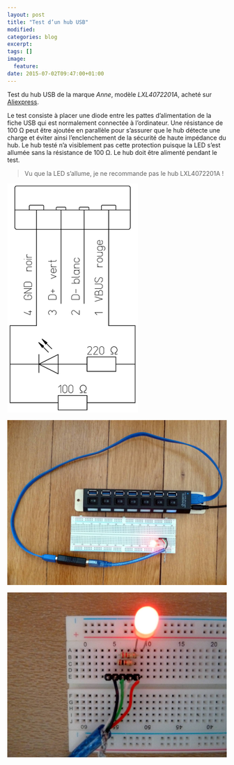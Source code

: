 ```yaml
---
layout: post
title: "Test d’un hub USB"
modified:
categories: blog
excerpt:
tags: []
image:
  feature:
date: 2015-07-02T09:47:00+01:00
---
```


Test du hub USB de la marque *Anne*, modèle *LXL4072201A*, acheté sur [Aliexpress](http://fr.aliexpress.com/item/2014-newest-7-Port-USB-3-0-HUB-High-Speed-With-Power-Adapter-For-Laptop-Notebook/1997348166.html).


Le test consiste à placer une diode entre les pattes d’alimentation de la fiche USB qui est normalement connectée à l’ordinateur. Une résistance de 100 Ω peut être ajoutée en parallèle pour s’assurer que le hub détecte une charge et éviter ainsi l’enclenchement de la sécurité de haute impédance du hub. Le hub testé n’a visiblement pas cette protection puisque la LED s’est allumée sans la résistance de 100 Ω. Le hub doit être alimenté pendant le test.

> Vu que la LED s’allume, je ne recommande pas le hub LXL4072201A !

<img src="/files/2015-07-02-usb_hub_test/test_usb_hub_003.svg" alt="" width="300">

![](/files/2015-07-02-usb_hub_test/test_usb_hub_001.jpg)

![](/files/2015-07-02-usb_hub_test/test_usb_hub_004.jpg)



